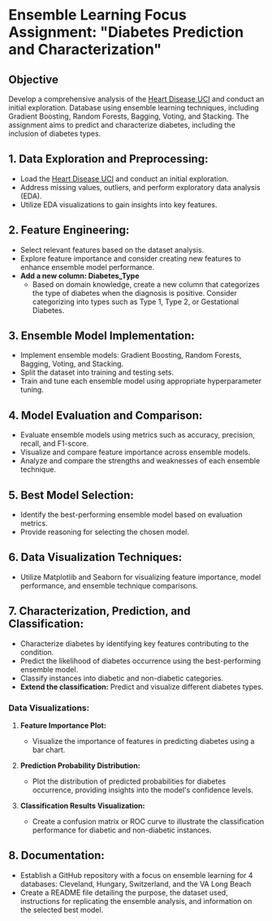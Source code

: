 # Ensemble Learning Focus Assignment: "Diabetes Prediction and Characterization"

## Objective
Develop a comprehensive analysis of the [Heart Disease UCI](https://archive.ics.uci.edu/dataset/45/heart+disease) and conduct an initial exploration.
 Database using ensemble learning techniques, including Gradient Boosting, Random Forests, Bagging, Voting, and Stacking. The assignment aims to predict and characterize diabetes, including the inclusion of diabetes types.

## 1. Data Exploration and Preprocessing:
- Load the [Heart Disease UCI](https://archive.ics.uci.edu/dataset/45/heart+disease) and conduct an initial exploration.
- Address missing values, outliers, and perform exploratory data analysis (EDA).
- Utilize EDA visualizations to gain insights into key features.

## 2. Feature Engineering:
- Select relevant features based on the dataset analysis.
- Explore feature importance and consider creating new features to enhance ensemble model performance.
- **Add a new column: Diabetes_Type**
  - Based on domain knowledge, create a new column that categorizes the type of diabetes when the diagnosis is positive. Consider categorizing into types such as Type 1, Type 2, or Gestational Diabetes.

## 3. Ensemble Model Implementation:
- Implement ensemble models: Gradient Boosting, Random Forests, Bagging, Voting, and Stacking.
- Split the dataset into training and testing sets.
- Train and tune each ensemble model using appropriate hyperparameter tuning.

## 4. Model Evaluation and Comparison:
- Evaluate ensemble models using metrics such as accuracy, precision, recall, and F1-score.
- Visualize and compare feature importance across ensemble models.
- Analyze and compare the strengths and weaknesses of each ensemble technique.

## 5. Best Model Selection:
- Identify the best-performing ensemble model based on evaluation metrics.
- Provide reasoning for selecting the chosen model.

## 6. Data Visualization Techniques:
- Utilize Matplotlib and Seaborn for visualizing feature importance, model performance, and ensemble technique comparisons.

## 7. Characterization, Prediction, and Classification:
- Characterize diabetes by identifying key features contributing to the condition.
- Predict the likelihood of diabetes occurrence using the best-performing ensemble model.
- Classify instances into diabetic and non-diabetic categories.
- **Extend the classification:** Predict and visualize different diabetes types.

### Data Visualizations:
1. **Feature Importance Plot:**
   - Visualize the importance of features in predicting diabetes using a bar chart.

2. **Prediction Probability Distribution:**
   - Plot the distribution of predicted probabilities for diabetes occurrence, providing insights into the model's confidence levels.

3. **Classification Results Visualization:**
   - Create a confusion matrix or ROC curve to illustrate the classification performance for diabetic and non-diabetic instances.

## 8. Documentation:
- Establish a GitHub repository with a focus on ensemble learning for 4 databases: Cleveland, Hungary, Switzerland, and the VA Long Beach 
- Create a README file detailing the purpose, the dataset used, instructions for replicating the ensemble analysis, and information on the selected best model.
